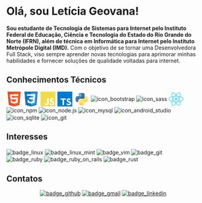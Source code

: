 # Olá, sou Letícia Geovana!

**Sou estudante de Tecnologia de Sistemas para Internet pelo Instituto Federal de Educação, Ciência e Tecnologia do Estado do Rio Grande do Norte (IFRN), além de técnica em Informática para Internet pelo Instituto Metrópole Digital (IMD).** Com o objetivo de se tornar uma Desenvolvedora Full Stack, viso sempre aprender novas tecnologias para aprimorar minhas habilidades e fornecer soluções de qualidade voltadas para internet.

## Conhecimentos Técnicos

<div style="display: inline_block">
  <img align="center" alt="icon_html5" height="40" width="40" src="https://raw.githubusercontent.com/devicons/devicon/master/icons/html5/html5-original.svg">
  <img align="center" alt="icon_css3" height="40" width="40" src="https://raw.githubusercontent.com/devicons/devicon/master/icons/css3/css3-original.svg">
  <img align="center" alt="icon_javascript" height="40" width="40" src="https://raw.githubusercontent.com/devicons/devicon/master/icons/javascript/javascript-plain.svg">
  <img align="center" alt="icon_typescript" height="40" width="40" src="https://raw.githubusercontent.com/devicons/devicon/master/icons/typescript/typescript-plain.svg">
  <img align="center" alt="icon_python" height="40" width="40" src="https://raw.githubusercontent.com/devicons/devicon/master/icons/python/python-original.svg">
  <img align="center" alt="icon_bootstrap" height="40" width="40" src="https://cdn.jsdelivr.net/gh/devicons/devicon@latest/icons/bootstrap/bootstrap-original.svg">
  <img align="center" alt="icon_sass" height="40" width="40" src="https://cdn.jsdelivr.net/gh/devicons/devicon@latest/icons/sass/sass-original.svg">
  <img align="center" alt="icon_react" height="40" width="40" src="https://raw.githubusercontent.com/devicons/devicon/master/icons/react/react-original.svg">
  <img align="center" alt="icon_npm" height="40" width="40" src="https://cdn.jsdelivr.net/gh/devicons/devicon@latest/icons/npm/npm-original-wordmark.svg">
  <img align="center" alt="icon_node.js" height="40" width="40" src="https://cdn.jsdelivr.net/gh/devicons/devicon@latest/icons/nodejs/nodejs-original-wordmark.svg">
  <img align="center" alt="icon_mysql" height="40" width="40" src="https://cdn.jsdelivr.net/gh/devicons/devicon@latest/icons/mysql/mysql-original-wordmark.svg">
  <img align="center" alt="icon_android_studio" height="40" width="40" src="https://cdn.jsdelivr.net/gh/devicons/devicon@latest/icons/androidstudio/androidstudio-original.svg">
  <img align="center" alt="icon_sqlite" height="40" width="40" src="https://cdn.jsdelivr.net/gh/devicons/devicon@latest/icons/sqlite/sqlite-original.svg">
  <img align="center" alt="icon_git" height="40" width="40" src="https://cdn.jsdelivr.net/gh/devicons/devicon@latest/icons/git/git-original.svg">
</div>

## Interesses

<div style="display: inline_block">
  <img align="center" alt="badge_linux" src="https://img.shields.io/badge/Linux-FCC624.svg?style=for-the-badge&logo=Linux&logoColor=black"/>
  <img align="center" alt="badge_linux_mint" src="https://img.shields.io/badge/Linux%20Mint-86BE43.svg?style=for-the-badge&logo=Linux-Mint&logoColor=white"/>
  <img align="center" alt="badge_vim" src="https://img.shields.io/badge/Vim-019733.svg?style=for-the-badge&logo=Vim&logoColor=white">
  <img align="center" alt="badge_git" src="https://img.shields.io/badge/Git-F05032.svg?style=for-the-badge&logo=Git&logoColor=white">
  <img align="center" alt="badge_ruby" src="https://img.shields.io/badge/Ruby-CC342D.svg?style=for-the-badge&logo=Ruby&logoColor=white"/>
  <img align="center" alt="badge_ruby_on_rails" src="https://img.shields.io/badge/Ruby%20on%20Rails-D30001.svg?style=for-the-badge&logo=Ruby-on-Rails&logoColor=white"/>
  <img align="center" alt="badge_rust" src="https://img.shields.io/badge/Rust-000000.svg?style=for-the-badge&logo=Rust&logoColor=white"/>
</div>

## Contatos

<div align="center">
    <a href="https://github.com/l3tici4g" target="_self"><img alt="badge_github" src="https://img.shields.io/badge/GitHub-181717.svg?style=for-the-badge&logo=GitHub&logoColor=white"></a>
    <a href="https://mailto:leticiageovana335@gmail.com" target="_blank"><img alt="badge_gmail" src="https://img.shields.io/badge/Gmail-7609b0.svg?style=for-the-badge&logo=Gmail&logoColor=white"></a>
    <a href="www.linkedin.com/in/l3tici4g" target="_blank"><img alt="badge_linkedin" src="https://img.shields.io/badge/LinkedIn-0077B5?style=for-the-badge&logo=linkedin&logoColor=white"></a>
</div>

